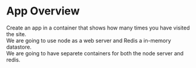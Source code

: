 # App Overview
Create an app in a container that shows how many times you have visited the site.  
We are going to use node as a web server and Redis a in-memory datastore.  
We are going to have separete containers for both the node server and redis.  





